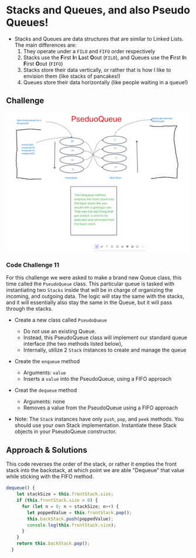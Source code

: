 # Stacks and Queues, and also Pseudo Queues!

- Stacks and Queues are data structures that are similar to Linked Lists.  The main differences are:
  1. They operate under a `FILO` and `FIFO` order respectively
  2. Stacks use the **F**irst **I**n **L**ast **O**out (`FILO`), and Queues use the **F**irst **I**n **F**irst **O**out (`FIFO`)
  3. Stacks store their data vertically, or rather that is how I like to envision them (like stacks of pancakes!)
  4. Queues store their data horizontally (like people waiting in a queue!)

## Challenge

![Challenge 11 Whiteboard](./pseudo-code-whiteboard.png)

### Code Challenge 11

For this challenge we were asked to make a brand new Queue class, this time called the `PseudoQueue` class.  This particular queue is tasked with instantiating two `Stacks` inside that will be in charge of organizing the incoming, and outgoing data.  The logic will stay the same with the stacks, and it will essentially also stay the same in the Queue, but it will pass through the stacks.  

- Create a new class called `PseudoQueue`
  - Do not use an existing Queue.
  - Instead, this PseudoQueue class will implement our standard   queue interface (the two methods listed below),
  - Internally, utilize 2 `Stack` instances to create and manage the queue

- Create the `enqueue` method
  - Arguments: `value`
  - Inserts a `value` into the PseudoQueue, using a FIFO approach

- Creat the `dequeue` method
  - Arguments: none
  - Removes a value from the PseudoQueue using a FIFO approach

- Note: The `Stack` instances have only `push`, `pop`, and `peek` methods. You should use your own Stack implementation. Instantiate these Stack objects in your PseudoQueue constructor.


## Approach & Solutions 

This code reverses the order of the stack, or rather it empties the front stack into the backstack, at which point we are able "Dequeue" that value while sticking with the FIFO method.

``` JavaScript
dequeue() {
    let stackSize = this.frontStack.size;
    if (this.frontStack.size > 0) {
      for (let n = 0; n < stackSize; n++) {
        let poppedValue = this.frontStack.pop();
        this.backStack.push(poppedValue);
        console.log(this.frontStack.size);
      }
    }
    return this.backStack.pop();
  }
```